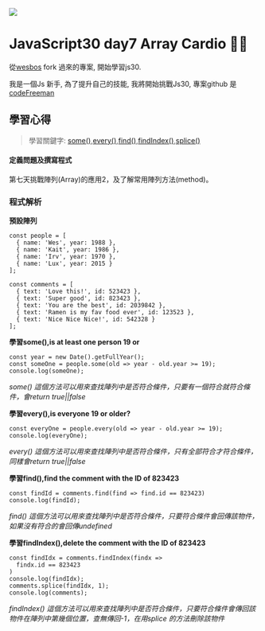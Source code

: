 ![](https://javascript30.com/images/JS3-social-share.png)

# JavaScript30 day7 Array Cardio 💪💪

從[wesbos](https://github.com/wesbos/JavaScript30) fork 過來的專案, 開始學習js30.

我是一個Js 新手, 為了提升自己的技能, 我將開始挑戰Js30, 專案github 是 [codeFreeman](https://github.com/codeFreeman/JavaScript30)

## 學習心得

> 學習關鍵字: [some()](https://developer.mozilla.org/en-US/docs/Web/JavaScript/Reference/Global_Objects/Array/some),[every()](https://developer.mozilla.org/en-US/docs/Web/JavaScript/Reference/Global_Objects/Array/every),[find()](https://developer.mozilla.org/en-US/docs/Web/JavaScript/Reference/Global_Objects/Array/find),[findIndex()](https://developer.mozilla.org/en-US/docs/Web/JavaScript/Reference/Global_Objects/Array/findIndex),[splice()](https://developer.mozilla.org/zh-TW/docs/Web/JavaScript/Reference/Global_Objects/Array/splice)

#### 定義問題及撰寫程式

第七天挑戰陣列(Array)的應用2，及了解常用陣列方法(method)。

### 程式解析

**預設陣列**

    const people = [
      { name: 'Wes', year: 1988 },
      { name: 'Kait', year: 1986 },
      { name: 'Irv', year: 1970 },
      { name: 'Lux', year: 2015 }
    ];

    const comments = [
      { text: 'Love this!', id: 523423 },
      { text: 'Super good', id: 823423 },
      { text: 'You are the best', id: 2039842 },
      { text: 'Ramen is my fav food ever', id: 123523 },
      { text: 'Nice Nice Nice!', id: 542328 }
    ];

**學習some(),is at least one person 19 or**

    const year = new Date().getFullYear();
    const someOne = people.some(old => year - old.year >= 19);
    console.log(someOne);

*some() 這個方法可以用來查找陣列中是否符合條件，只要有一個符合就符合條件，會return true||false*

**學習every(),is everyone 19 or older?**

    const everyOne = people.every(old => year - old.year >= 19);
    console.log(everyOne);

*every() 這個方法可以用來查找陣列中是否符合條件，只有全部符合才符合條件，同樣會return true||false*

**學習find(),find the comment with the ID of 823423**

    const findId = comments.find(find => find.id == 823423)
    console.log(findId);

*find() 這個方法可以用來查找陣列中是否符合條件，只要符合條件會回傳該物件，如果沒有符合的會回傳undefined*

**學習findIndex(),delete the comment with the ID of 823423**

    const findIdx = comments.findIndex(findx =>
      findx.id == 823423
    )
    console.log(findIdx);
    comments.splice(findIdx, 1);
    console.log(comments);

*findIndex() 這個方法可以用來查找陣列中是否符合條件，只要符合條件會傳回該物件在陣列中第幾個位置，查無傳回-1，在用splice 的方法刪除該物件*
